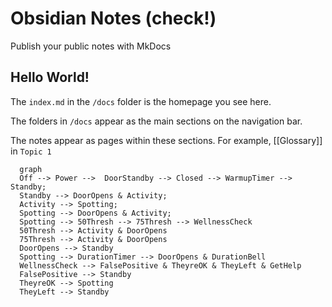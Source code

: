 # Obsidian Notes (check!)

Publish your public notes with MkDocs

## Hello World!

The `index.md` in the `/docs` folder is the homepage you see here.

The folders in `/docs` appear as the main sections on the navigation bar.

The notes appear as pages within these sections. For example, [[Glossary]] in `Topic 1`

``` mermaid
  graph
  Off --> Power -->  DoorStandby --> Closed --> WarmupTimer --> Standby;
  Standby --> DoorOpens & Activity;
  Activity --> Spotting;
  Spotting --> DoorOpens & Activity;
  Spotting --> 50Thresh --> 75Thresh --> WellnessCheck
  50Thresh --> Activity & DoorOpens
  75Thresh --> Activity & DoorOpens
  DoorOpens --> Standby
  Spotting --> DurationTimer --> DoorOpens & DurationBell
  WellnessCheck --> FalsePositive & TheyreOK & TheyLeft & GetHelp
  FalsePositive --> Standby
  TheyreOK --> Spotting
  TheyLeft --> Standby
```
